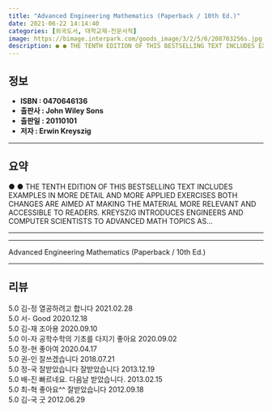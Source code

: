 ```yaml
---
title: "Advanced Engineering Mathematics (Paperback / 10th Ed.)"
date: 2021-06-22 14:14:40
categories: [외국도서, 대학교재-전문서적]
image: https://bimage.interpark.com/goods_image/3/2/5/6/208703256s.jpg
description: ● ● THE TENTH EDITION OF THIS BESTSELLING TEXT INCLUDES EXAMPLES IN MORE DETAIL AND MORE APPLIED EXERCISES BOTH CHANGES ARE AIMED AT MAKING THE MATERIAL MORE
---
```


## **정보**

- **ISBN : 0470646136**
- **출판사 : John Wiley   Sons**
- **출판일 : 20110101**
- **저자 : Erwin Kreyszig**

------



## **요약**

●  ●  THE TENTH EDITION OF THIS BESTSELLING TEXT INCLUDES EXAMPLES IN MORE DETAIL AND MORE APPLIED EXERCISES BOTH CHANGES ARE AIMED AT MAKING THE MATERIAL MORE RELEVANT AND ACCESSIBLE TO READERS. KREYSZIG INTRODUCES ENGINEERS AND COMPUTER SCIENTISTS TO ADVANCED MATH TOPICS AS... 

------



------


Advanced Engineering Mathematics (Paperback / 10th Ed.) 

------


## **리뷰** 

5.0 김-정 열공하려고 합니다 2021.02.28 <br/>5.0 서- Good 2020.12.18 <br/>5.0 김-재 조아용 2020.09.10 <br/>5.0 이-자 공학수학의 기초를 다지기 좋아요 2020.09.02 <br/>5.0 정-현 좋아여 2020.04.17 <br/>5.0 권-인 잘쓰겠습니다 2018.07.21 <br/>5.0 정-국 잘받았습니다 잘받았습니다 2013.12.19 <br/>5.0 배-진 빠르네요. 다음날 받았습니다. 2013.02.15 <br/>5.0 최-혁 좋아요^^ 잘받았습니다 2012.09.18 <br/>5.0 김-국 굿 2012.06.29 <br/>